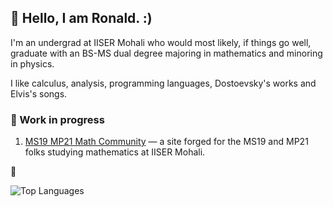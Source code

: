 ## :wave: Hello, I am Ronald. :)

I'm an undergrad at IISER Mohali who would most likely, if things go well, graduate with an BS-MS dual degree majoring in mathematics and minoring in physics.

I like calculus, analysis, programming languages, Dostoevsky's works and Elvis's songs.

### 🔭 Work in progress

1. [MS19 MP21 Math Community](https://ms19mp21math.github.io) &mdash; a site forged for the MS19 and MP21 folks studying mathematics at IISER Mohali.

🌱

![Top Languages](https://github-readme-stats.vercel.app/api/top-langs/?username=ronaldmangang&layout=compact&theme=dark)


<!-- ![Github stats](https://github-readme-stats.vercel.app/api?username=ronaldmangang)

**ronaldmangang/ronaldmangang** is a ✨ _special_ ✨ repository because its `README.md` (this file) appears on your GitHub profile.

Here are some ideas to get you started:

- 🔭 I’m currently working on ...
- 🌱 I’m currently learning ...
- 👯 I’m looking to collaborate on ...
- 🤔 I’m looking for help with ...
- 💬 Ask me about ...
- 📫 How to reach me: ...
- 😄 Pronouns: ...
- ⚡ Fun fact: ...
-->

